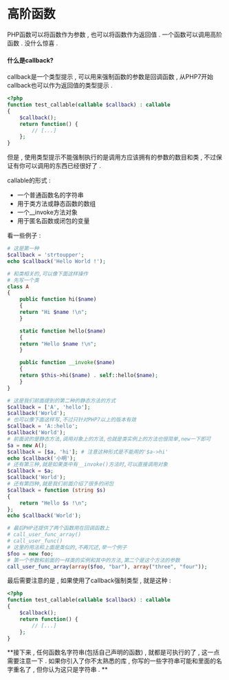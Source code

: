# 高阶函数

PHP函数可以将函数作为参数 , 也可以将函数作为返回值 . 一个函数可以调用高阶函数 . 没什么惊喜 .

#### 什么是callback?

callback是一个类型提示 , 可以用来强制函数的参数是回调函数 , 从PHP7开始callback也可以作为返回值的类型提示 .

```php
<?php
function test_callable(callable $callback) : callable
{
    $callback();
    return function() {
        // [...]
    };
}
```

但是 , 使用类型提示不能强制执行的是调用方应该拥有的参数的数目和类 , 不过保证有你可以调用的东西已经很好了 .

callable的形式 :

* 一个普通函数名的字符串
* 用于类方法或静态函数的数组
* 一个\_\_invoke方法对象
* 用于匿名函数或闭包的变量

看一些例子 :

```php
# 这是第一种
$callback = 'strtoupper';
echo $callback('Hello World !');

# 和类相关的,可以像下面这样操作
# 先写一个类
class A
{
    public function hi($name)
    {
    return "Hi $name !\n";
    }

    static function hello($name) 
    {
    return "Hello $name !\n";
    }

    public function __invoke($name)
    {
    return $this->hi($name) . self::hello($name);
    }
}

# 这是我们前面提到的第二种的静态方法的方式
$callback = ['A', 'hello'];
$callback('World');
# 也可以像下面这样写,不过只针对PHP7以上的版本有效
$callback = 'A::hello';
$callback('World');
# 前面说的是静态方法,调用对象上的方法,也就是类实例上的方法也很简单,new一下即可
$a = new A();
$callback = [$a, 'hi']; # 注意这种形式是不能用的'$a->hi'
echo $callback('小明');
# 还有第三种,就是如果类中有__invoke()方法时,可以直接调用对象
$callback = $a;
$callback('World');
# 还有第四种,就是我们前面介绍了很多的闭包
$callback = function (string $s)
{
    return "Hello $s !\n";
};
echo $callback('World');

# 最后PHP还提供了两个函数用在回调函数上
# call_user_func_array()
# call_user_func()
# 这里的用法和上面是类似的,不再冗述,举一个例子
$foo = new foo;
# 第一个参数和前面的一样类的实例和其中的方法,第二个是这个方法的参数
call_user_func_array(array($foo, "bar"), array("three", "four"));
```

最后需要注意的是 , 如果使用了callback强制类型 , 就是这种 :

```php
<?php
function test_callable(callable $callback) : callable
{
    $callback();
    return function() {
        // [...]
    };
}
```

**接下来 , 任何函数名字符串\(包括自己声明的函数\) , 就都是可执行的了 , 这一点需要注意一下 . 如果你引入了你不太熟悉的库 , 你写的一些字符串可能和里面的名字重名了 , 但你认为这只是字符串 . **

